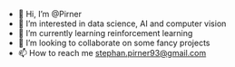 - 👋 Hi, I’m @Pirner
- 👀 I’m interested in data science, AI and computer vision
- 🌱 I’m currently learning reinforcement learning
- 💞️ I’m looking to collaborate on some fancy projects
- 📫 How to reach me stephan.pirner93@gmail.com

<!---
Pirner/Pirner is a ✨ special ✨ repository because its `README.md` (this file) appears on your GitHub profile.
You can click the Preview link to take a look at your changes.
--->

